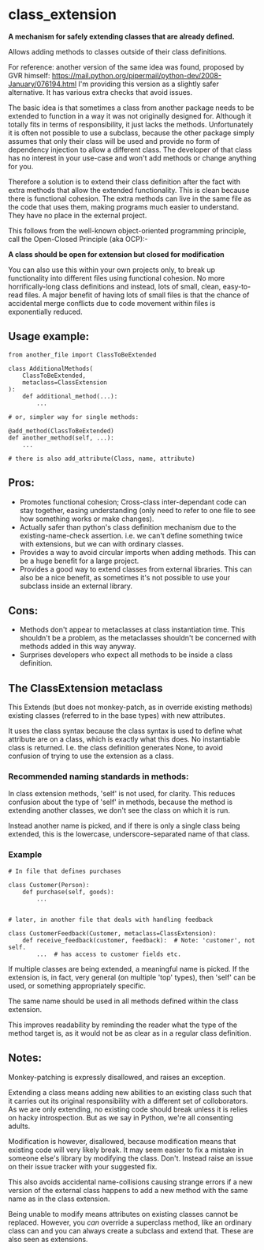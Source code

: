 # class_extension

__A mechanism for safely extending classes that are already defined.__

Allows adding methods to classes outside of their class definitions.

For reference: another version of the same idea was found, 
proposed by GVR himself:
https://mail.python.org/pipermail/python-dev/2008-January/076194.html
I'm providing this version as a slightly safer alternative.
It has various extra checks that avoid issues. 

The basic idea is that sometimes a class from another package needs to 
be extended to function in a way it was not originally designed for.
Although it totally fits in terms of responsibility, it just lacks the methods.
Unfortunately it is often not possible to use a subclass, because the
other package simply assumes that only their class will be used and provide
no form of dependency injection to allow a different class. The developer
of that class has no interest in your use-case and won't add methods or 
change anything for you.

Therefore a solution is to extend their class definition after the fact with
extra methods that allow the extended functionality. This is clean because
there is functional cohesion. The extra methods can live in the same file
as the code that uses them, making programs much easier to understand. They
have no place in the external project.

This follows from the well-known object-oriented programming principle,
call the Open-Closed Principle (aka OCP):- 

__A class should be open for extension but closed for modification__

You can also use this within your own projects only, to break up functionality
into different files using functional cohesion. No more horrifically-long
class definitions and instead, lots of small, clean, easy-to-read files. 
A major benefit of having lots of small files is that the chance of accidental
merge conflicts due to code movement within files is exponentially reduced.


## Usage example:

```
from another_file import ClassToBeExtended

class AdditionalMethods(
    ClassToBeExtended,
    metaclass=ClassExtension
):
    def additional_method(...):
        ...
        
# or, simpler way for single methods:

@add_method(ClassToBeExtended)
def another_method(self, ...):
    ...

# there is also add_attribute(Class, name, attribute)
```

## Pros:
* Promotes functional cohesion; 
    Cross-class inter-dependant code can stay together,
    easing understanding (only need to refer to one file to 
    see how something works or make changes).
* Actually safer than python's class definition mechanism due 
    to the existing-name-check assertion. i.e. we can't define
    something twice with extensions, but we can with ordinary
    classes.
* Provides a way to avoid circular imports when adding methods.
    This can be a huge benefit for a large project.
* Provides a good way to extend classes from external libraries.
    This can also be a nice benefit, as sometimes it's not 
    possible to use your subclass inside an external library.

## Cons:
* Methods don't appear to metaclasses at class instantiation time.
    This shouldn't be a problem, as the metaclasses shouldn't 
    be concerned with methods added in this way anyway.
* Surprises developers who expect all methods to be inside a class definition.

## The ClassExtension metaclass

This Extends (but does not monkey-patch, as in override existing methods) 
existing classes (referred to in the base types) with new attributes. 

It uses the class syntax because the class syntax is used to define what 
attribute are on a class, which is exactly what this does. 
No instantiable class is returned. I.e. the class definition generates None,
to avoid confusion of trying to use the extension as a class.

### Recommended naming standards in methods:

In class extension methods, 'self' is not used, for clarity. 
This reduces confusion about the type of 'self' in methods, because the method
is extending another classes, we don't see the class on which it is run.

Instead another name is picked, and if there is only a single class being
extended, this is the lowercase, underscore-separated name of that class. 

### Example 
```
# In file that defines purchases

class Customer(Person):
    def purchase(self, goods):
        ...


# later, in another file that deals with handling feedback

class CustomerFeedback(Customer, metaclass=ClassExtension):
    def receive_feedback(customer, feedback):  # Note: 'customer', not self.
        ...  # has access to customer fields etc.
```

If multiple classes are being extended, a meaningful name is picked.
If the extension is, in fact, very general (on multiple 'top' types), then
'self' can be used, or something appropriately specific.

The same name should be used in all methods defined within the class extension.

This improves readability by reminding the reader what the type of the
method target is, as it would not be as clear as in a regular class
definition.
 

## Notes:
Monkey-patching is expressly disallowed, and raises an exception.

Extending a class means adding new abilities to an existing class such that
it carries out its original responsibility with a different set of 
colloborators. As we are only extending, no existing code should break 
unless it is relies on hacky introspection. 
But as we say in Python, we're all consenting adults.

Modification is however, disallowed, because modification means that existing
code will very likely break. It may seem easier to fix a mistake in someone
else's library by modifying the class. Don't. Instead raise an issue on their
issue tracker with your suggested fix.

This also avoids accidental name-collisions causing strange errors if a new
version of the external class happens to add a new method with the same name
as in the class extension.

Being unable to modify means attributes on existing classes cannot be replaced.
However, you _can_ override a superclass method, like an ordinary class can
and you can always create a subclass and extend that. These are also seen as
extensions.
